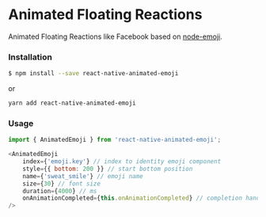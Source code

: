 # Animated Floating Reactions
Animated Floating Reactions like Facebook based on [node-emoji](https://github.com/omnidan/node-emoji).

### Installation

```sh
$ npm install --save react-native-animated-emoji
```
or

```sh
yarn add react-native-animated-emoji
```

### Usage

```javascript
import { AnimatedEmoji } from 'react-native-animated-emoji';

<AnimatedEmoji
    index={'emoji.key'} // index to identity emoji component
    style={{ bottom: 200 }} // start bottom position
    name={'sweat_smile'} // emoji name
    size={30} // font size
    duration={4000} // ms
    onAnimationCompleted={this.onAnimationCompleted} // completion handler
/>
```

